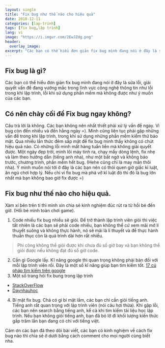 ```yaml
---
layout: single
title: "Fix bug như thế nào cho hiệu quả"
date: 2018-12-11
categories: [lap-trinh]
tags: [fix bug,lập trình]
lang: vi
image: "https://i.imgur.com/2EwJZdg.png"
header:
  overlay_image:
excerpt: "Các bạn có thể hiểu đơn giản fix bug mình đang nói ở đây là sửa lỗi, giải quyết vấn đề đang vướng mắc trong lĩnh vực công nghệ thông tin như lỗi trong khi lập trình, lỗi khi sử dụng phần mềm mà không được như ý muốn của các bạn"
---
```


## Fix bug là gì?
Các bạn có thể hiểu đơn giản fix bug mình đang nói ở đây là sửa lỗi, giải quyết vấn đề đang vướng mắc trong lĩnh vực công nghệ thông tin như lỗi trong khi lập trình, lỗi khi sử dụng phần mềm mà không được như ý muốn của các bạn.
## Có nên chày cối để Fix bug ngay không?
Câu trả lời là không. Các bạn không nên nhất thiết phải xử lý vấn đề ngay. Vì bug còn đến nhiều và đến hằng ngày =). Mình cũng liên tục phải gặp những vấn đề trong khi lập trình, trong khi sử dụng những phần mềm kiểm thử bảo mật. Qua nhiều lần thức đêm sấp mặt để fix bug mình thấy không có chút hiệu quả nào. Có những lỗi mình mất hàng tuần liền mà không giải quyết được. Một ngày đẹp trời, mình lôi máy tính ra, chạy mấy dòng lệnh, fix nhẹ và làm theo hướng dẫn (tiếng anh nha), như một bất ngờ và không báo trước, chương trình, phần mềm hết bug. (Hehe cũng chỉ là may mắn thôi nha).
Ý mình muốn nói tới ở đây là các bạn nên có thói quen giờ giấc kỉ luật, ăn ngủ chơi hợp lý. Nếu chỉ vì fix bug mà phá vỡ kĩ luật đó thì đó là bug lớn nhất mà bạn không bao giờ fix được =)
## Fix bug như thế nào cho hiệu quả.
Xàm xí bên trên tí thì mình xin chia sẻ kinh nghiệm đúc rút ra từ hồi bé đến giờ. (Hồi bé mình toàn chơi game).
1. Code nhiều fix bug nhiều sẽ giỏi.
Để trở thành lập trình viên giỏi thì việc tất nhiên là các bạn sẽ phải code nhiều, bạn không thể cứ xem mãi mớ lí thuyết suông và không thực hành, nó sẽ mãi là lí thuyết và để thực hành thuần thục còn là quá trình dài hơn rất nhiều.
> Phi công không thể giỏi được khi chưa đủ số giờ bay và bạn không thể giỏi được nếu không đạt đủ số giờ code.
2. Cần gì Google lấy.
Kĩ năng google thì quan trọng không phải bàn đối với mỗi lập trình viên rồi. Đây là một số kĩ năng giúp bạn tìm kiếm tốt. [17 cú pháp tìm kiếm trên google](https://drive.google.com/file/d/0B4tnZab4VCq8MTJfMGNOZ1h2bXM/view?usp=sharing)
3. Một số trang hỏi fix bung trong lập trình
* [StackOverFlow](https://stackoverflow.com/)
* [Daynhauhoc](daynhauhoc.com)
4. Bí mật fix bug.
Chả có gì bí mật lắm, các bạn chỉ cần giỏi tiếng anh. Tiếng anh rất quan trọng với lập trình viên (nói câu hơi thừa). Khi gặp lỗi, các bạn nên search bằng tiếng anh, kể cả khi tìm kiếm tài liệu học lập trình. Nếu bạn không giỏi tiếng anh, bạn đã bỏ lỡ đi khối lượng kiến thức gấp trăm lần bạn đang có chỉ với tiếng việt.

Cảm ơn các bạn đã theo dõi bài viết, các bạn có kinh nghiệm về cách fix bug nào thì chia sẻ ở dưới bằng cách comment cho mọi người cùng biết nha.